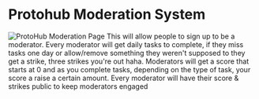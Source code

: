 # Protohub Moderation System
![ProtoHub Moderation Page](https://repository-images.githubusercontent.com/532947119/4b80a0c6-a307-4f42-b3a6-c1451a4fc39e)
This will allow people to sign up to be a moderator. Every moderator will get daily tasks to complete, if they miss tasks one day or allow/remove something they weren't supposed to they get a strike, three strikes you're out haha. Moderators will get a score that starts at 0 and as you complete tasks, depending on the type of task, your score a raise a certain amount. Every moderator will have their score & strikes public to keep moderators engaged
